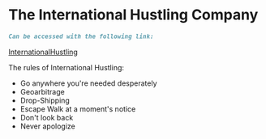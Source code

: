 # The International Hustling Company

```md
Can be accessed with the following link:
```
[InternationalHustling](http://www.internationalhustling.co/)

The rules of International Hustling:

- Go anywhere you're needed desperately
- Geoarbitrage
- Drop-Shipping
- Escape Walk at a moment's notice
- Don't look back
- Never apologize
